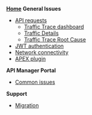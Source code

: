 
[**Home**](/docs/home.md)
**General Issues**
- [API requests](/docs/logs/debugging-API-issues.md)
    - [Traffic Trace dashboard](/docs/logs/view-the-traffic-trace.md)
    - [Traffic Details](/docs/logs/verify-api-request.md)
    - [Traffic Trace Root Cause](/docs/logs/trace-root-cause.md)
- [JWT authentication](/docs/jwt/error-codes.md)
- [Network connectivity](docs/networking/networking-issues.md)
- [APEX plugin](/migration/plugin.md)

**API Manager Portal**
- [Common issues](/docs/manager-portal/common-issues.md)

**Support**
- [Migration](/migration/support.md)

<!-- 
**API issues**
- [API requests](/docs/logs/debugging-API-issues.md)
**Networking issues**
- [Network connectivity](/docs/networking/network-issues.md)
- [TLS support](/docs/networking/tls-support.md)
**API Manager Portal**
- [Common issues](/docs/manager-portal/common-issues.md)
**Support**
- [Contact us](/docs/contact-us.md)

---------------------------------------------------------------------------

- [Overview](docs/home.md)

- [API logs](/docs/logs/api-logs.md)
    - [Debugging API issues](/docs/logs/debugging-API-issues.md.md)
    - [Filtering common Issues](/docs/logs/filtering-common-issues.md)

- [Contact us](/docs/contact-us.md)
-->